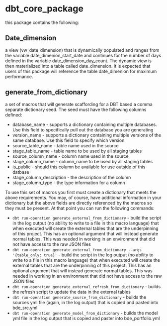 # dbt_core_package
this package contains the following:

## Date_dimension 
a view (vw_date_dimension) that is dynamically populated and ranges from the variable date_dimenion_start_date and continues for the number of days defined in the variable date_dimension_day_count. The dynamic view is then materialized into a table called date_dimension. It is expected that users of this package will reference the table date_dimenion for maximum performance.

## generate_from_dictionary
a set of macros that will generate scaffording for a DBT based a comma separate dictionary seed. The seed must have the following columns defined:
* database_name - supports a dictionary containing multiple databases. Use this field to specifically pull out the database you are generating
* version_name - supports a dictionary containing multiple versions of the same database. Use this field to specify which version
* source_table_name - table name used in the source
* stage_table_name - table name to be used by all staging tables
* source_column_name - column name used in the source
* stage_column_name - column_name to be used by all staging tables
* is_public - should this column be available for use outside of this datbase
* stage_column_description - the description of the column
* stage_column_type - the type information for a column

To use this set of macros you first must create a dictionary that meets the above requirements. You may, of course, have additional information in your dictionary but the above fields are directly referenced by the macros so they must be present. At that point you can run the following commands:

* `dbt run-operation generate_external_from_dictionary` - build the script in the log output (no ability to write to a file in this macro language) that when executed will create the external tables that are the underpinning of this project. This has an optional argument that will instead generate normal tables. This was needed in working in an environment that did not have access to the raw JSON files
* `dbt run-operation generate_external_from_dictionary --args '{table_only: true}'` - build the script in the log output (no ability to write to a file in this macro language) that when executed will create the external tables that are the underpinning of this project. This has an optional argument that will instead generate normal tables. This was needed in working in an environment that did not have access to the raw JSON files
* `dbt run-operation generate_external_refresh_from_dictionary` - builds the refresh script to update the data in the external tables
* `dbt run-operation generate_source_from_dictionary` - builds the sources yml file (again, in the log output) that is copied and pasted into bde_src.yml
* `dbt run-operation generate_model_from_dictionary` - builds the model yml file in the log output that is copied and paster into bde_portfolio.yml
